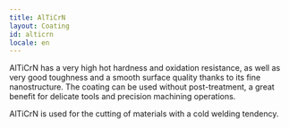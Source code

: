 ```yaml
---
title: AlTiCrN
layout: Coating
id: alticrn
locale: en
---
```

AlTiCrN has a very high hot hardness and oxidation resistance, as well as very good toughness and a smooth surface quality thanks to its fine nanostructure. The coating can be used without post-treatment, a great benefit for delicate tools and precision machining operations.

AlTiCrN is used for the cutting of materials with a cold welding tendency.
